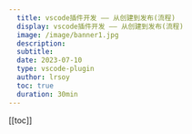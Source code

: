 ```yaml
---
  title: vscode插件开发 —— 从创建到发布(流程)
  display: vscode插件开发 —— 从创建到发布(流程)
  image: /image/banner1.jpg
  description: 
  subtitle: 
  date: 2023-07-10 
  type: vscode-plugin
  author: lrsoy
  toc: true
  duration: 30min
---
```



<DelayTeleport>

[[toc]]
</DelayTeleport>


